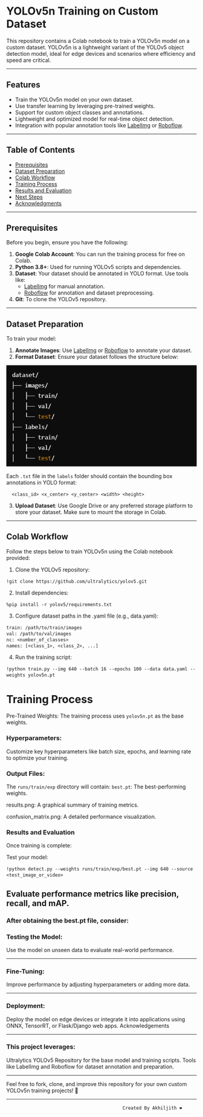 # **YOLOv5n Training on Custom Dataset**

This repository contains a Colab notebook to train a YOLOv5n model on a custom dataset. YOLOv5n is a lightweight variant of the YOLOv5 object detection model, ideal for edge devices and scenarios where efficiency and speed are critical.

---

## **Features**
- Train the YOLOv5n model on your own dataset.
- Use transfer learning by leveraging pre-trained weights.
- Support for custom object classes and annotations.
- Lightweight and optimized model for real-time object detection.
- Integration with popular annotation tools like [LabelImg](https://github.com/heartexlabs/labelImg) or [Roboflow](https://roboflow.com/).

---

## **Table of Contents**
- [Prerequisites](#prerequisites)
- [Dataset Preparation](#dataset-preparation)
- [Colab Workflow](#colab-workflow)
- [Training Process](#training-process)
- [Results and Evaluation](#results-and-evaluation)
- [Next Steps](#next-steps)
- [Acknowledgments](#acknowledgments)

---

## **Prerequisites**
Before you begin, ensure you have the following:
1. **Google Colab Account**: You can run the training process for free on Colab.
2. **Python 3.8+**: Used for running YOLOv5 scripts and dependencies.
3. **Dataset**: Your dataset should be annotated in YOLO format. Use tools like:
   - [LabelImg](https://github.com/heartexlabs/labelImg) for manual annotation.
   - [Roboflow](https://roboflow.com/) for annotation and dataset preprocessing.
4. **Git**: To clone the YOLOv5 repository.

---

## **Dataset Preparation**
To train your model:
1. **Annotate Images**: Use [LabelImg](https://github.com/heartexlabs/labelImg) or [Roboflow](https://roboflow.com/) to annotate your dataset.
2. **Format Dataset**: Ensure your dataset follows the structure below:

![alt text](image.png)


Each `.txt` file in the `labels` folder should contain the bounding box annotations in YOLO format:

      <class_id> <x_center> <y_center> <width> <height>

3. **Upload Dataset**: Use Google Drive or any preferred storage platform to store your dataset. Make sure to mount the storage in Colab.

---

## **Colab Workflow**
Follow the steps below to train YOLOv5n using the Colab notebook provided:
1. Clone the YOLOv5 repository:
```bash
!git clone https://github.com/ultralytics/yolov5.git
```
2. Install dependencies:
```
%pip install -r yolov5/requirements.txt
```
3. Configure dataset paths in the .yaml file (e.g., data.yaml):
```
train: /path/to/train/images
val: /path/to/val/images
nc: <number_of_classes>
names: [<class_1>, <class_2>, ...]
```
4. Run the training script:
```
!python train.py --img 640 --batch 16 --epochs 100 --data data.yaml --weights yolov5n.pt
```

# Training Process
Pre-Trained Weights:
The training process uses ```yolov5n.pt``` as the base weights.

### Hyperparameters:
Customize key hyperparameters like batch size, epochs, and learning rate to optimize your training.

### Output Files:
The ``` runs/train/exp ``` directory will contain:
```best.pt```: The best-performing weights.

results.png:
A graphical summary of training metrics.

confusion_matrix.png:
A detailed performance visualization.

### Results and Evaluation
Once training is complete:

Test your model:
```
!python detect.py --weights runs/train/exp/best.pt --img 640 --source <test_image_or_video>
```
Evaluate performance metrics like precision, recall, and mAP.
---
### After obtaining the best.pt file, consider:

### Testing the Model:

Use the model on unseen data to evaluate real-world performance.

---

### Fine-Tuning:
Improve performance by adjusting hyperparameters or adding more data.

---

### Deployment:
Deploy the model on edge devices or integrate it into applications using ONNX, TensorRT, or Flask/Django web apps.
Acknowledgements

---

### This project leverages:

Ultralytics YOLOv5 Repository for the base model and training scripts.
Tools like LabelImg and Roboflow for dataset annotation and preparation.

---


Feel free to fork, clone, and improve this repository for your own custom YOLOv5n training projects! 🚀


---

                                               Created By Akhiljith ❤️

